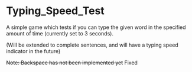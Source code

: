 # Typing_Speed_Test
A simple game which tests if you can type the given word in the specified amount of time (currently set to 3 seconds).

(Will be extended to complete sentences, and will have a typing speed indicator in the future)

~~Note: Backspace has not been implemented yet~~ Fixed
